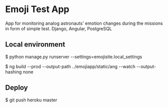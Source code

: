 # Emoji Test App
App for monitoring analog astronauts' emotion changes during the missions in form of simple test. Django, Angular, PostgreSQL

## Local environment

$ python manage.py runserver --settings=emojisite.local_settings

$ ng build --prod --output-path ../emojiapp/static/ang --watch --output-hashing none

## Deploy

$ git push heroku master
